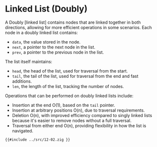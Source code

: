 # Linked List (Doubly)

A Doubly [linked list] contains nodes that are linked together in both directions, allowing for more efficient operations in some scenarios. Each node in a doubly linked list contains:
- `data`, the value stored in the node.
- `next`, a pointer to the next node in the list.
- `prev`, a pointer to the previous node in the list.

The list itself maintains:
- `head`, the head of the list, used for traversal from the start.
- `tail`, the tail of the list, used for traversal from the end and fast additions.
- `len`, the length of the list, tracking the number of nodes.

Operations that can be performed on doubly linked lists include:
- Insertion at the end O(1), based on the `tail` pointer.
- Insertion at arbitrary positions O(n), due to traversal requirements.
- Deletion O(n), with improved efficiency compared to singly linked lists because it's easier to remove nodes without a full traversal.
- Traversal from either end O(n), providing flexibility in how the list is navigated.


```zig
{{#include ../src/12-02.zig }}
```

[double linked list]: https://en.wikipedia.org/wiki/Doubly_linked_list

